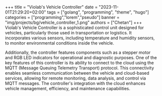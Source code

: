 +++
title = "Violab's Vehicle Controller"
date = "2023-11-01T21:29:20+02:00"
tags = ["golang", "programming", "theme", "hugo"]
categories = ["programming","lorem","pseudo"]
banner = "img/projects/bg/vehicle_controller_1.png"
authors = ["Chetan"]
+++
Violab's Vehicle Controller is a sophisticated control unit designed for vehicles, particularly those used in transportation or logistics. It incorporates various sensors, including temperature and humidity sensors, to monitor environmental conditions inside the vehicle. 

Additionally, the controller features components such as a stepper motor and RGB LED indicators for operational and diagnostic purposes. One of the key features of this controller is its ability to connect to the cloud using the MQTT (Message Queuing Telemetry Transport) protocol. This connectivity enables seamless communication between the vehicle and cloud-based services, allowing for remote monitoring, data analysis, and control via MQTT messages. The controller's integration with the cloud enhances vehicle management, efficiency, and maintenance capabilities.
